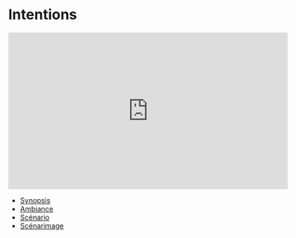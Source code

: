 # Intentions

<iframe width="560" height="315" src="https://youtu.be/rhUf4A05L-w" frameborder="0" allow="accelerometer; autoplay; clipboard-write; encrypted-media; gyroscope; picture-in-picture" allowfullscreen></iframe>


 <!-- start-replace-subnav -->  
* [Synopsis](/20_intention/10_synopsis/)
* [Ambiance](/20_intention/20_ambiance/)
* [Scénario](/20_intention/30_scenario/)
* [Scénarimage](/20_intention/40_scenarimage/)
 <!-- end-replace-subnav -->  


